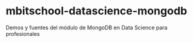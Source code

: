 # mbitschool-datascience-mongodb
Demos y fuentes del módulo de MongoDB en Data Science para profesionales

